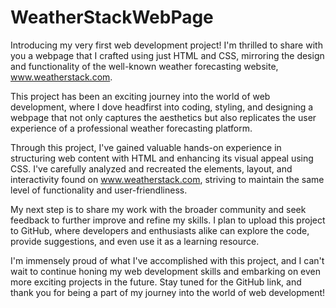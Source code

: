 # WeatherStackWebPage
Introducing my very first web development project! I'm thrilled to share with you a webpage that I crafted using just HTML and CSS, mirroring the design and functionality of the well-known weather forecasting website, www.weatherstack.com.

This project has been an exciting journey into the world of web development, where I dove headfirst into coding, styling, and designing a webpage that not only captures the aesthetics but also replicates the user experience of a professional weather forecasting platform.

Through this project, I've gained valuable hands-on experience in structuring web content with HTML and enhancing its visual appeal using CSS. I've carefully analyzed and recreated the elements, layout, and interactivity found on www.weatherstack.com, striving to maintain the same level of functionality and user-friendliness.

My next step is to share my work with the broader community and seek feedback to further improve and refine my skills. I plan to upload this project to GitHub, where developers and enthusiasts alike can explore the code, provide suggestions, and even use it as a learning resource.

I'm immensely proud of what I've accomplished with this project, and I can't wait to continue honing my web development skills and embarking on even more exciting projects in the future. Stay tuned for the GitHub link, and thank you for being a part of my journey into the world of web development!
